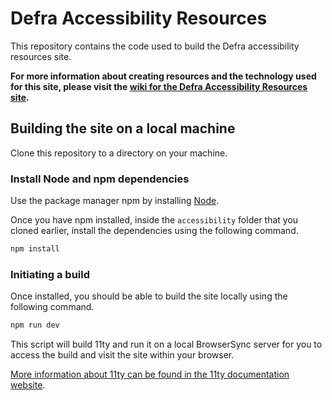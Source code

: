 # Defra Accessibility Resources 

This repository contains the code used to build the Defra accessibility resources site.

**For more information about creating resources and the technology used for this site, please visit the [wiki for the Defra Accessibility Resources site](https://github.com/defra-design/accessibility/wiki).**

## Building the site on a local machine

Clone this repository to a directory on your machine.

### Install Node and npm dependencies

Use the package manager npm by installing [Node](https://nodejs.org/en/download/).

Once you have npm installed, inside the `accessibility` folder that you cloned earlier, install the dependencies using the following command.

```bash
npm install
```

### Initiating a build

Once installed, you should be able to build the site locally using the following command.

```bash
npm run dev
```

This script will build 11ty and run it on a local BrowserSync server for you to access the build and visit the site within your browser.

[More information about 11ty can be found in the 11ty documentation website](https://www.11ty.dev/docs/).
